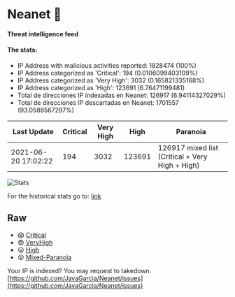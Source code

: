 # Neanet :hocho:
#### Threat intelligence feed
#### The stats:

- IP Address with malicious activities reported: 1828474 (100%)
- IP Address categorized as 'Critical':  194 (0.0106099403109%)
- IP Address categorized as 'Very High':  3032 (0.165821335168%)
- IP Address categorized as 'High':  123691 (6.76471199481)
- Total de direcciones IP indexadas en Neanet:  126917 (6.94114327029%)
- Total de direcciones IP descartadas en Neanet:  1701557 (93.0588567297%)

| Last Update | Critical | Very High | High | Paranoia |
| --- | --- | --- | --- | --- |
| 2021-06-20 17:02:22 | 194 | 3032 | 123691 | 126917 mixed list (Critical + Very High + High)|

![Stats](https://docs.google.com/spreadsheets/d/e/2PACX-1vSnaNMIXVabIpDJjufMlzH7poXnshF3mgd8Is1g9ytUEzVsP5my4Trn8f-xkoLLQ38xpL3HtmUexLo6/pubchart?oid=501124687&format=image)

For the historical stats go to: [link](/stats.csv)
## Raw
- :scream: [Critical](https://raw.githubusercontent.com/JavaGarcia/Neanet/master/blacklists/neanet_critical.txt)
- :fearful: [VeryHigh](https://raw.githubusercontent.com/JavaGarcia/Neanet/master/blacklists/neanet_veryHigh.txtt)
- :frowning: [High](https://raw.githubusercontent.com/JavaGarcia/Neanet/master/blacklists/neanet_high.txt)
- :dizzy_face: [Mixed-Paranoia](https://raw.githubusercontent.com/JavaGarcia/Neanet/master/blacklists/neanet_all.txt)


Your IP is indexed? You may request to takedown. [https://github.com/JavaGarcia/Neanet/issues](https://github.com/JavaGarcia/Neanet/issues)















































































































































































































































































































































































































































































































































































































































































































































































































































































































































































































































































































































































































































































































































































































































































































































































































































































































































































































































































































































































































































































































































































































































































































































































































































































































































































































































































































































































































































































































































































































































































































































































































































































































































































































































































































































































































































































































































































































































































































































































































































































































































































































































































































































































































































































































































































































































































































































































































































































































































































































































































































































































































































































































































































































































































































































































































































































































































































































































































































































































































































































































































































































































































































































































































































































































































































































































































































































































































































































































































































































































































































































































































































































































